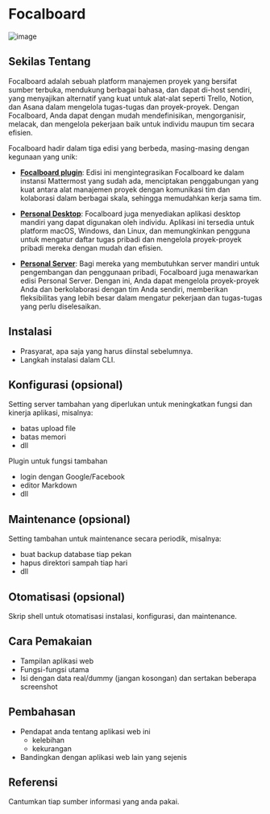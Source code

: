# Focalboard
![image](https://github.com/mochammadkevin/focalboard/assets/88078382/7e325659-0caa-4c71-9a0e-8af28cad3d1d)

## Sekilas Tentang

Focalboard adalah sebuah platform manajemen proyek yang bersifat sumber terbuka, mendukung berbagai bahasa, dan dapat di-host sendiri, yang menyajikan alternatif yang kuat untuk alat-alat seperti Trello, Notion, dan Asana dalam mengelola tugas-tugas dan proyek-proyek. Dengan Focalboard, Anda dapat dengan mudah mendefinisikan, mengorganisir, melacak, dan mengelola pekerjaan baik untuk individu maupun tim secara efisien.

Focalboard hadir dalam tiga edisi yang berbeda, masing-masing dengan kegunaan yang unik:

* **[Focalboard plugin](https://github.com/mattermost/focalboard/releases)**: Edisi ini mengintegrasikan Focalboard ke dalam instansi Mattermost yang sudah ada, menciptakan penggabungan yang kuat antara alat manajemen proyek dengan komunikasi tim dan kolaborasi dalam berbagai skala, sehingga memudahkan kerja sama tim.

* **[Personal Desktop](https://www.focalboard.com/docs/personal-edition/desktop/)**: Focalboard juga menyediakan aplikasi desktop mandiri yang dapat digunakan oleh individu. Aplikasi ini tersedia untuk platform macOS, Windows, dan Linux, dan memungkinkan pengguna untuk mengatur daftar tugas pribadi dan mengelola proyek-proyek pribadi mereka dengan mudah dan efisien.

* **[Personal Server](https://www.focalboard.com/download/personal-edition/ubuntu/)**: Bagi mereka yang membutuhkan server mandiri untuk pengembangan dan penggunaan pribadi, Focalboard juga menawarkan edisi Personal Server. Dengan ini, Anda dapat mengelola proyek-proyek Anda dan berkolaborasi dengan tim Anda sendiri, memberikan fleksibilitas yang lebih besar dalam mengatur pekerjaan dan tugas-tugas yang perlu diselesaikan.


## Instalasi

- Prasyarat, apa saja yang harus diinstal sebelumnya.
- Langkah instalasi dalam CLI.


## Konfigurasi (opsional)

Setting server tambahan yang diperlukan untuk meningkatkan fungsi dan kinerja aplikasi, misalnya:
- batas upload file
- batas memori
- dll

Plugin untuk fungsi tambahan
- login dengan Google/Facebook
- editor Markdown
- dll


##  Maintenance (opsional)

Setting tambahan untuk maintenance secara periodik, misalnya:
- buat backup database tiap pekan
- hapus direktori sampah tiap hari
- dll


## Otomatisasi (opsional)

Skrip shell untuk otomatisasi instalasi, konfigurasi, dan maintenance.


## Cara Pemakaian

- Tampilan aplikasi web
- Fungsi-fungsi utama
- Isi dengan data real/dummy (jangan kosongan) dan sertakan beberapa screenshot


## Pembahasan

- Pendapat anda tentang aplikasi web ini
    - kelebihan
    - kekurangan
- Bandingkan dengan aplikasi web lain yang sejenis


## Referensi

Cantumkan tiap sumber informasi yang anda pakai.
